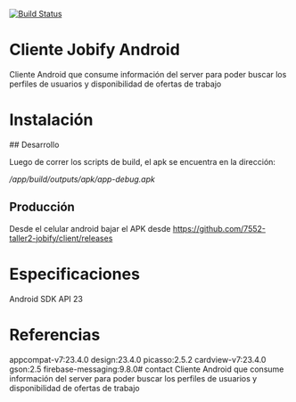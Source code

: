[![Build Status](https://travis-ci.org/7552-taller2-jobify/client.svg?branch=master)](https://travis-ci.org/7552-taller2-jobify/client)

# Cliente Jobify Android

Cliente Android que consume información del server para poder buscar los perfiles de usuarios y disponibilidad de ofertas de trabajo


# Instalación

## Desarrollo

Luego de correr los scripts de build, el apk se encuentra en la dirección:

*/app/build/outputs/apk/app-debug.apk*

## Producción

Desde el celular android bajar el APK desde https://github.com/7552-taller2-jobify/client/releases

# Especificaciones

Android SDK API 23


# Referencias

appcompat-v7:23.4.0
design:23.4.0
picasso:2.5.2
cardview-v7:23.4.0
gson:2.5
firebase-messaging:9.8.0# contact
Cliente Android que consume información del server para poder buscar los perfiles de usuarios y disponibilidad de ofertas de trabajo

